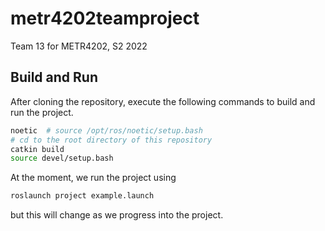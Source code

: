 # metr4202teamproject
Team 13 for METR4202, S2 2022

## Build and Run
After cloning the repository, execute the following commands to build and run the project.
```bash
noetic  # source /opt/ros/noetic/setup.bash
# cd to the root directory of this repository
catkin build
source devel/setup.bash
```

At the moment, we run the project using
```bash
roslaunch project example.launch
```
but this will change as we progress into the project.

